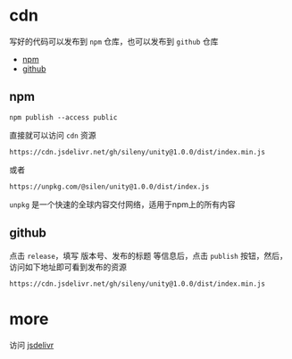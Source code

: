 # cdn

写好的代码可以发布到 `npm` 仓库，也可以发布到 `github` 仓库

- [npm](#npm)
- [github](#github)

## npm

`npm publish --access public`

直接就可以访问 `cdn` 资源

```
https://cdn.jsdelivr.net/gh/sileny/unity@1.0.0/dist/index.min.js
```
或者
```
https://unpkg.com/@silen/unity@1.0.0/dist/index.js
```

`unpkg` 是一个快速的全球内容交付网络，适用于npm上的所有内容


## github

点击 `release`，填写 版本号、发布的标题 等信息后，点击 `publish` 按钮，然后，访问如下地址即可看到发布的资源

```
https://cdn.jsdelivr.net/gh/sileny/unity@1.0.0/dist/index.min.js
```


# more

访问 [jsdelivr](https://www.jsdelivr.com/)
